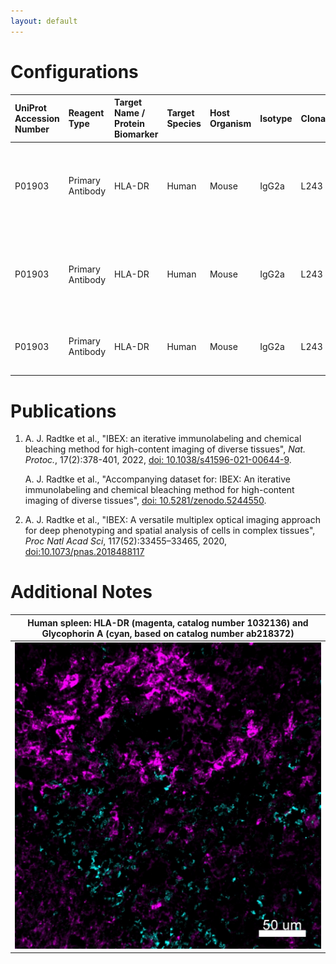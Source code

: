 ```yaml
---
layout: default
---
```


# Configurations

| UniProt Accession Number   | Reagent Type     | Target Name / Protein Biomarker   | Target Species   | Host Organism   | Isotype   | Clonality   | Vendor                  |   Catalog Number | Conjugate   | RRID       | Availability   | Method           | Tissue Preservation               | Target Tissue   | Tissue State   | Detergent         | Antigen Retrieval Conditions   | Dye Inactivation Conditions                                            | Recommend   | Agree                                                        | Disagree   | Contributor         | Notes   |
|:---------------------------|:-----------------|:----------------------------------|:-----------------|:----------------|:----------|:------------|:------------------------|-----------------:|:------------|:-----------|:---------------|:-----------------|:----------------------------------|:----------------|:---------------|:------------------|:-------------------------------|:-----------------------------------------------------------------------|:------------|:-------------------------------------------------------------|:-----------|:--------------------|:--------|
| P01903                     | Primary Antibody | HLA-DR                            | Human            | Mouse           | IgG2a     | L243        | Caprico Biotechnologies |          1032136 | iF594       | AB_2892750 | Stock          | IBEX2D Automated | 1:4 Cytofix/Cytoperm Fixed Frozen | Jejunum         | NA             | 0.3% Triton-X-100 | NA                             | 0.5 mg/ml LiBH4 10 minutes continuous exchange with automated protocol | Yes         | [0000-0003-4379-8967](https://orcid.org/0000-0003-4379-8967) [[1](#publications)]                     | NA         | [0000-0003-4379-8967](https://orcid.org/0000-0003-4379-8967) |         |
| P01903                     | Primary Antibody | HLA-DR                            | Human            | Mouse           | IgG2a     | L243        | Caprico Biotechnologies |          1032136 | iF594       | AB_2892750 | Stock          | IBEX2D Automated | 1:4 Cytofix/Cytoperm Fixed Frozen | Lymph Node      | NA             | 0.3% Triton-X-100 | NA                             | 0.5 mg/ml LiBH4 10 minutes continuous exchange with automated protocol | Yes         | [0000-0003-4379-8967](https://orcid.org/0000-0003-4379-8967) [[1](#publications)]                     | NA         | [0000-0003-4379-8967](https://orcid.org/0000-0003-4379-8967) |         |
| P01903                     | Primary Antibody | HLA-DR                            | Human            | Mouse           | IgG2a     | L243        | Caprico Biotechnologies |          1032136 | iF594       | AB_2892750 | Stock          | IBEX2D Manual    | 1:4 Cytofix/Cytoperm Fixed Frozen | Spleen          | NA             | 0.3% Triton-X-100 | NA                             | 1 mg/ml LiBH4 15 minutes                                               | Yes         | [0000-0003-4379-8967](https://orcid.org/0000-0003-4379-8967) [[2](#publications), [1](#publications)] | NA         | [0000-0003-4379-8967](https://orcid.org/0000-0003-4379-8967) |         |

# Publications

<a name="publications"></a>
1. A. J. Radtke et al., "IBEX: an iterative immunolabeling and chemical bleaching
 method for high-content imaging of diverse tissues", *Nat. Protoc.*, 17(2):378-401, 2022, [doi: 10.1038/s41596-021-00644-9](https://doi.org/10.1038/s41596-021-00644-9).

    A. J. Radtke et al., "Accompanying dataset for: IBEX: An iterative immunolabeling and chemical bleaching method for high-content imaging of diverse tissues", [doi: 10.5281/zenodo.5244550](https://doi.org/10.5281/zenodo.5244551).

2. A. J. Radtke et al., "IBEX: A versatile multiplex optical imaging approach for deep phenotyping and spatial analysis of cells in complex tissues", *Proc Natl Acad Sci*, 117(52):33455–33465, 2020, [doi:10.1073/pnas.2018488117](https://doi.org/10.1073/pnas.2018488117)


# Additional Notes

<a name="notes"></a>



| Human spleen: HLA-DR (magenta, catalog number 1032136) and Glycophorin A (cyan, based on catalog number ab218372) |
|:-------:|
| ![](../Glycophorin_A_AF555/Spleen_Glycophorin_AF555_Abcam_ab218372_HLADR_iF594_CapricoBio_1032136.jpeg) |
